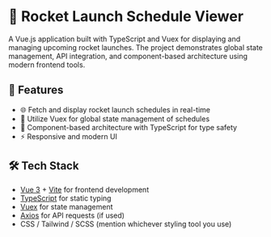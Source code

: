 # 🚀 Rocket Launch Schedule Viewer

A Vue.js application built with TypeScript and Vuex for displaying and managing upcoming rocket launches. The project demonstrates global state management, API integration, and component-based architecture using modern frontend tools.

## 🌟 Features

- 🌐 Fetch and display rocket launch schedules in real-time
- 🔁 Utilize Vuex for global state management of schedules
- 🧱 Component-based architecture with TypeScript for type safety
- ⚡ Responsive and modern UI

## 🛠️ Tech Stack

- [Vue 3](https://vuejs.org/) + [Vite](https://vitejs.dev/) for frontend development
- [TypeScript](https://www.typescriptlang.org/) for static typing
- [Vuex](https://vuex.vuejs.org/) for state management
- [Axios](https://axios-http.com/) for API requests (if used)
- CSS / Tailwind / SCSS (mention whichever styling tool you use)
